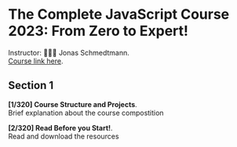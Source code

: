 # The Complete JavaScript Course 2023: From Zero to Expert!  

Instructor:  👨🏼‍💻 Jonas Schmedtmann.   
[Course link here](https://www.udemy.com/course/the-complete-javascript-course/).  


## Section 1

**[1/320] Course Structure and Projects**.  
Brief explanation about the course compostition

**[2/320] Read Before you Start!**.  
Read and download the resources
